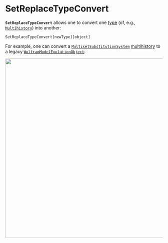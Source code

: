 # SetReplaceTypeConvert

**`SetReplaceTypeConvert`** allows one to convert one [type](/Documentation/Types/README.md) (of, e.g.,
[`Multihistory`](/Documentation/Types/Multihistory/README.md)) into another:

```wl
SetReplaceTypeConvert[newType][object]
```

For example, one can convert a [`MultisetSubstitutionSystem`](/Documentation/Systems/MultisetSubstitutionSystem.md)
[multihistory](/Documentation/Types/Multihistory/README.md) to a legacy
[`WolframModelEvolutionObject`](/Documentation/SymbolsAndFunctions/WolframModelAndWolframModelEvolutionObject/WolframModelAndWolframModelEvolutionObject.md):

<img src="/Documentation/Images/MultihistoryToWolframModelEvolutionObject.png" width="575.4">
